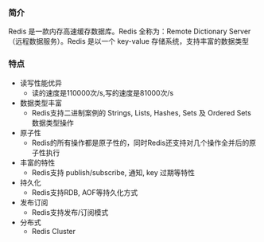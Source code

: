 ### 简介
Redis 是一款内存高速缓存数据库。Redis 全称为：Remote Dictionary Server（远程数据服务）。Redis 是以一个 key-value 存储系统，支持丰富的数据类型

### 特点
- 读写性能优异
	- 读的速度是110000次/s,写的速度是81000次/s
- 数据类型丰富
	- Redis支持二进制案例的 Strings, Lists, Hashes, Sets 及 Ordered Sets 数据类型操作
- 原子性
	- Redis的所有操作都是原子性的，同时Redis还支持对几个操作全并后的原子性执行
- 丰富的特性
	- Redis支持 publish/subscribe, 通知, key 过期等特性
- 持久化
	- Redis支持RDB, AOF等持久化方式
- 发布订阅
	- Redis支持发布/订阅模式
- 分布式
	- Redis Cluster